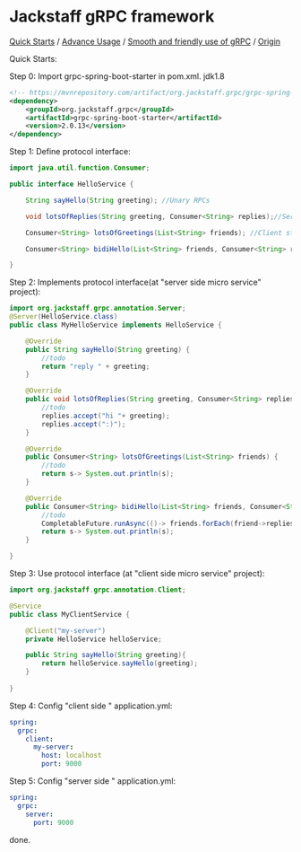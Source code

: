 Jackstaff gRPC framework
====

[Quick Starts](https://github.com/jackstaff/grpc/blob/master/START.md) / [Advance Usage](https://github.com/jackstaff/grpc/blob/master/ADVANCE.md) / [Smooth and friendly use of gRPC](https://github.com/jackstaff/grpc/blob/master/V2.md) / [Origin](https://github.com/jackstaff/grpc/blob/master/ORIGIN.md)

Quick Starts: 

Step 0: Import grpc-spring-boot-starter in pom.xml. jdk1.8
```xml
<!-- https://mvnrepository.com/artifact/org.jackstaff.grpc/grpc-spring-boot-starter -->
<dependency>
    <groupId>org.jackstaff.grpc</groupId>
    <artifactId>grpc-spring-boot-starter</artifactId>
    <version>2.0.13</version>
</dependency>

```
Step 1: Define protocol interface:
```java
import java.util.function.Consumer;

public interface HelloService {

    String sayHello(String greeting); //Unary RPCs

    void lotsOfReplies(String greeting, Consumer<String> replies);//Server streaming RPCs

    Consumer<String> lotsOfGreetings(List<String> friends); //Client streaming RPCs

    Consumer<String> bidiHello(List<String> friends, Consumer<String> replies); //Bidirectional streaming RPCs

}
```

Step 2: Implements protocol interface(at "server side micro service" project):
```java
import org.jackstaff.grpc.annotation.Server;
@Server(HelloService.class)
public class MyHelloService implements HelloService {

    @Override
    public String sayHello(String greeting) {
        //todo
        return "reply " + greeting;
    }

    @Override
    public void lotsOfReplies(String greeting, Consumer<String> replies) {
        //todo
        replies.accept("hi "+ greeting);
        replies.accept(":)");
    }

    @Override
    public Consumer<String> lotsOfGreetings(List<String> friends) {
        //todo
        return s-> System.out.println(s);
    }

    @Override
    public Consumer<String> bidiHello(List<String> friends, Consumer<String> replies) {
        //todo
        CompletableFuture.runAsync(()-> friends.forEach(friend->replies.accept("hi "+ friend)));
        return s-> System.out.println(s);
    }

}
```

Step 3: Use protocol interface (at "client side micro service" project):
```java
import org.jackstaff.grpc.annotation.Client;

@Service
public class MyClientService {

    @Client("my-server") 
    private HelloService helloService;

    public String sayHello(String greeting){
        return helloService.sayHello(greeting);
    }
    
}
```

Step 4: Config "client side " application.yml:
```yml
spring:
  grpc:
    client:
      my-server:
        host: localhost
        port: 9000
```


Step 5: Config "server side " application.yml:
```yml
spring:
  grpc:
    server:
      port: 9000
```

done.
